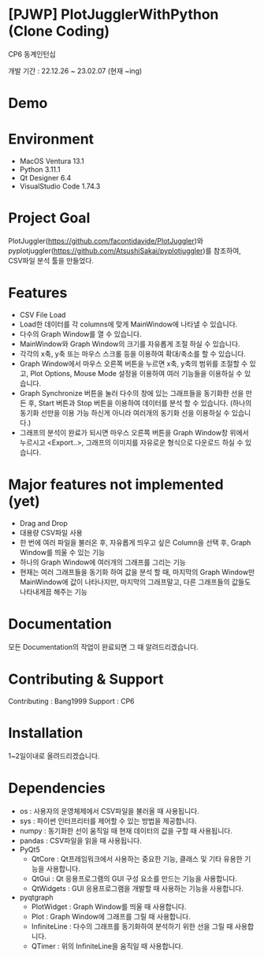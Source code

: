 # [PJWP] PlotJugglerWithPython (Clone Coding)
CP6 동계인턴십

개발 기간 : 22.12.26 ~ 23.02.07 (현재 ~ing)

# Demo


# Environment
- MacOS Ventura 13.1
- Python 3.11.1
- Qt Designer 6.4
- VisualStudio Code 1.74.3



# Project Goal
PlotJuggler(https://github.com/facontidavide/PlotJuggler)와 pyplotjuggler(https://github.com/AtsushiSakai/pyplotjuggler)를 참조하여, CSV파일 분석 툴을 만들었다.



# Features
- CSV File Load
- Load한 데이터를 각 columns에 맞게 MainWindow에 나타낼 수 있습니다.
- 다수의 Graph Window를 열 수 있습니다.
- MainWindow와 Graph Window의 크기를 자유롭게 조절 하실 수 있습니다.
- 각각의 x축, y축 또는 마우스 스크롤 등을 이용하여 확대/축소를 할 수 있습니다.
- Graph Window에서 마우스 오른쪽 버튼을 누르면 x축, y축의 범위를 조절할 수 있고, Plot Options, Mouse Mode 설정을 이용하여 여러 기능들을 이용하실 수 있습니다.
- Graph Synchronize 버튼을 눌러 다수의 창에 있는 그래프들을 동기화한 선을 만든 후, Start 버튼과 Stop 버튼을 이용하여 데이터를 분석 할 수 있습니다. (하나의 동기화 선만을 이용 가능 하신게 아니라 여러개의 동기화 선을 이용하실 수 있습니다.)
- 그래프의 분석이 완료가 되시면 마우스 오른쪽 버튼을 Graph Window창 위에서 누르시고 <Export..>, 그래프의 이미지를 자유로운 형식으로 다운로드 하실 수 있습니다.




# Major features not implemented (yet)
- Drag and Drop
- 대용량 CSV파일 사용
- 한 번에 여러 파일을 불러온 후, 자유롭게 띄우고 싶은 Column을 선택 후, Graph Window를 띄울 수 있는 기능
- 하나의 Graph Window에 여러개의 그래프를 그리는 기능
- 현재는 여러 그래프들을 동기화 하여 값을 분석 할 때, 마지막의 Graph Window만 MainWindow에 값이 나타나지만, 마지막의 그래프말고, 다른 그래프들의 값들도 나타내게끔 해주는 기능




# Documentation
  모든 Documentation의 작업이 완료되면 그 때 알려드리겠습니다.




# Contributing & Support
  Contributing : Bang1999
  Support : CP6



# Installation
  1~2일이내로 올려드리겠습니다.



# Dependencies
- os : 사용자의 운영체제에서 CSV파일을 불러올 때 사용됩니다.
- sys : 파이썬 인터프리터를 제어할 수 있는 방법을 제공합니다.
- numpy : 동기화한 선이 움직일 때 현재 데이터의 값을 구할 때 사용됩니다.
- pandas : CSV파일을 읽을 때 사용됩니다.
- PyQt5 
  - QtCore : Qt프레임워크에서 사용하는 중요한 기능, 클래스 및 기타 유용한 기능을 사용합니다.
  - QtGui : Qt 응용프로그램의 GUI 구성 요소를 만드는 기능을 사용합니다.
  - QtWidgets : GUI 응용프로그램을 개발할 때 사용하는 기능을 사용합니다.
- pyqtgraph
  - PlotWidget : Graph Window를 띄울 때 사용합니다.
  - Plot : Graph Window에 그래프를 그릴 때 사용합니다.
  - InfiniteLine : 다수의 그래프를 동기화하여 분석하기 위한 선을 그릴 때 사용합니다.
  - QTimer : 위의 InfiniteLine을 움직일 때 사용합니다.
